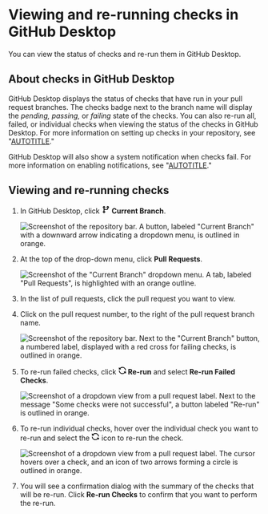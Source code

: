 # Viewing and re-running checks in GitHub Desktop

You can view the status of checks and re-run them in GitHub Desktop.

## About checks in GitHub Desktop

GitHub Desktop displays the status of checks that have run in your pull request branches. The checks badge next to the branch name will display the _pending, passing,_ or _failing_ state of the checks. You can also re-run all, failed, or individual checks when viewing the status of the checks in GitHub Desktop. For more information on setting up checks in your repository, see "[AUTOTITLE](/pull-requests/collaborating-with-pull-requests/collaborating-on-repositories-with-code-quality-features/about-status-checks)."

GitHub Desktop will also show a system notification when checks fail. For more information on enabling notifications, see "[AUTOTITLE](/desktop/working-with-your-remote-repository-on-github-or-github-enterprise/configuring-notifications-in-github-desktop)."

## Viewing and re-running checks

1. In GitHub Desktop, click <svg version="1.1" width="16" height="16" viewBox="0 0 16 16" class="octicon octicon-git-branch" aria-hidden="true"><path d="M9.5 3.25a2.25 2.25 0 1 1 3 2.122V6A2.5 2.5 0 0 1 10 8.5H6a1 1 0 0 0-1 1v1.128a2.251 2.251 0 1 1-1.5 0V5.372a2.25 2.25 0 1 1 1.5 0v1.836A2.493 2.493 0 0 1 6 7h4a1 1 0 0 0 1-1v-.628A2.25 2.25 0 0 1 9.5 3.25Zm-6 0a.75.75 0 1 0 1.5 0 .75.75 0 0 0-1.5 0Zm8.25-.75a.75.75 0 1 0 0 1.5.75.75 0 0 0 0-1.5ZM4.25 12a.75.75 0 1 0 0 1.5.75.75 0 0 0 0-1.5Z"></path></svg> **Current Branch**.

   ![Screenshot of the repository bar. A button, labeled "Current Branch" with a downward arrow indicating a dropdown menu, is outlined in orange.](/assets/images/help/desktop/current-branch-menu.png)
1. At the top of the drop-down menu, click **Pull Requests**.

   ![Screenshot of the "Current Branch" dropdown menu. A tab, labeled "Pull Requests", is highlighted with an orange outline.](/assets/images/help/desktop/branch-drop-down-pull-request-tab.png)
1. In the list of pull requests, click the pull request you want to view.
1. Click on the pull request number, to the right of the pull request branch name.

   ![Screenshot of the repository bar. Next to the "Current Branch" button, a numbered label, displayed with a red cross for failing checks, is outlined in orange.](/assets/images/help/desktop/checks-dialog.png)
1. To re-run failed checks, click **<svg version="1.1" width="16" height="16" viewBox="0 0 16 16" class="octicon octicon-sync" aria-hidden="true"><path d="M1.705 8.005a.75.75 0 0 1 .834.656 5.5 5.5 0 0 0 9.592 2.97l-1.204-1.204a.25.25 0 0 1 .177-.427h3.646a.25.25 0 0 1 .25.25v3.646a.25.25 0 0 1-.427.177l-1.38-1.38A7.002 7.002 0 0 1 1.05 8.84a.75.75 0 0 1 .656-.834ZM8 2.5a5.487 5.487 0 0 0-4.131 1.869l1.204 1.204A.25.25 0 0 1 4.896 6H1.25A.25.25 0 0 1 1 5.75V2.104a.25.25 0 0 1 .427-.177l1.38 1.38A7.002 7.002 0 0 1 14.95 7.16a.75.75 0 0 1-1.49.178A5.5 5.5 0 0 0 8 2.5Z"></path></svg> Re-run** and select **Re-run Failed Checks**.

   ![Screenshot of a dropdown view from a pull request label. Next to the message "Some checks were not successful", a button labeled "Re-run" is outlined in orange.](/assets/images/help/desktop/re-run-failed-checks.png)
1. To re-run individual checks, hover over the individual check you want to re-run and select the <svg version="1.1" width="16" height="16" viewBox="0 0 16 16" class="octicon octicon-sync" aria-label="The sync icon" role="img"><path d="M1.705 8.005a.75.75 0 0 1 .834.656 5.5 5.5 0 0 0 9.592 2.97l-1.204-1.204a.25.25 0 0 1 .177-.427h3.646a.25.25 0 0 1 .25.25v3.646a.25.25 0 0 1-.427.177l-1.38-1.38A7.002 7.002 0 0 1 1.05 8.84a.75.75 0 0 1 .656-.834ZM8 2.5a5.487 5.487 0 0 0-4.131 1.869l1.204 1.204A.25.25 0 0 1 4.896 6H1.25A.25.25 0 0 1 1 5.75V2.104a.25.25 0 0 1 .427-.177l1.38 1.38A7.002 7.002 0 0 1 14.95 7.16a.75.75 0 0 1-1.49.178A5.5 5.5 0 0 0 8 2.5Z"></path></svg> icon to re-run the check.

   ![Screenshot of a dropdown view from a pull request label. The cursor hovers over a check, and an icon of two arrows forming a circle is outlined in orange.](/assets/images/help/desktop/re-run-individual-checks.png)
1. You will see a confirmation dialog with the summary of the checks that will be re-run. Click **Re-run Checks** to confirm that you want to perform the re-run.
